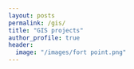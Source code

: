```yaml
---
layout: posts
permalink: /gis/
title: "GIS projects"
author_profile: true
header:
  image: "/images/fort point.png"
---
```



